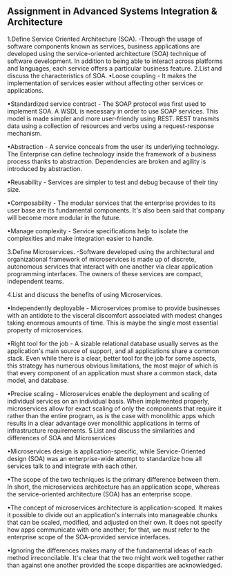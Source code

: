 ## Assignment in Advanced Systems Integration & Architecture
1.Define Service Oriented Architecture (SOA).
-Through the usage of software components known as services, business applications are developed using the service-oriented architecture (SOA) technique of software development. In addition to being able to interact across platforms and languages, each service offers a particular business feature.
2.List and discuss the characteristics of SOA.
•Loose coupling - It makes the implementation of services easier without affecting other services or applications.

•Standardized service contract - The SOAP protocol was first used to implement SOA.  A WSDL is necessary in order to use SOAP services. This model is made simpler and more user-friendly using REST. REST transmits data using a collection of resources and verbs using a request-response mechanism. 

•Abstraction - A service conceals from the user its underlying technology. The Enterprise can define technology inside the framework of a business process thanks to abstraction.  Dependencies are broken and agility is introduced by abstraction.  

•Reusability - Services are simpler to test and debug because of their tiny size.

•Composability - The modular services that the enterprise provides to its user base are its fundamental components. It's also been said that company will become more modular in the future.  

•Manage complexity - Service specifications help to isolate the complexities and make integration easier to handle.

3.Define Microservices.
-Software developed using the architectural and organizational framework of microservices is made up of discrete, autonomous services that interact with one another via clear application programming interfaces. The owners of these services are compact, independent teams.

4.List and discuss the benefits of using Microservices.

•Independently deployable - Microservices promise to provide businesses with an antidote to the visceral discomfort associated with modest changes taking enormous amounts of time. This is maybe the single most essential property of microservices.

•Right tool for the job - A sizable relational database usually serves as the application's main source of support, and all applications share a common stack. Even while there is a clear, better tool for the job for some aspects, this strategy has numerous obvious limitations, the most major of which is that every component of an application must share a common stack, data model, and database.

•Precise scaling - Microservices enable the deployment and scaling of individual services on an individual basis. When implemented properly, microservices allow for exact scaling of only the components that require it rather than the entire program, as is the case with monolithic apps which results in a clear advantage over monolithic applications in terms of infrastructure requirements.
5.List and discuss the similarities and differences of SOA and Microservices

•Microservices design is application-specific, while Service-Oriented design (SOA) was an enterprise-wide attempt to standardize how all services talk to and integrate with each other.

•The scope of the two techniques is the primary difference between them. In short, the microservices architecture has an application scope, whereas the service-oriented architecture (SOA) has an enterprise scope.

•The concept of microservices architecture is application-scoped. It makes it possible to divide out an application's internals into manageable chunks that can be scaled, modified, and adjusted on their own. It does not specify how apps communicate with one another; for that, we must refer to the enterprise scope of the SOA-provided service interfaces.

•Ignoring the differences makes many of the fundamental ideas of each method irreconcilable. It's clear that the two might work well together rather than against one another provided the scope disparities are acknowledged.


